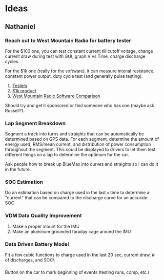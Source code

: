 # Ideas

## Nathaniel

### Reach out to West Mountain Radio for battery tester

For the $100 one, you can test constant current till cutoff voltage, change current draw during test with GUI, graph V vs Time, charge discharge cycles.

For the $1k one (really for the software), it can measure intenal resistance, constant power output, duty cycle test (and generally pulse testing). 
1. [Testers](https://www.westmountainradio.com/cba.php)
1. [$1k product](https://www.westmountainradio.com/product_info.php?products_id=sys500_watt)  
1. [West Mountain Radio Software Comparison](https://www.westmountainradio.com/pdf/cba-test-modes.pdf)

Should try and get it sponsored or find someone who has one (maybe ask Russell?).

### Lap Segment Breakdown

Segment a track into turns and straights that can be automatically be determined based on GPS data. For each segment, determine the amount of energy used, RMS/mean current, and distribution of power consumption throughout the segment. This could be displayed to drivers to let them test different things on a lap to determine the optimum for the car.

Ask people how to break up BlueMax into curves and straights so I can do it in the future.

### SOC Estimation

Do an estimation based on charge used in the last ```x``` time to determine a "current" that can be compared to the discharge curve for an accurate SOC. 

### VDM Data Quality Improvement

1. Make a proper mount for the IMU
1. Make an aluminum grounded faraday cage around the IMU

### Data Driven Battery Model

Fit a few cubic functions to charge used in the last 20 sec, current draw, # of discharges, and SOC\

###

Button on the car to mark beginning of events (testing runs, comp, etc.)